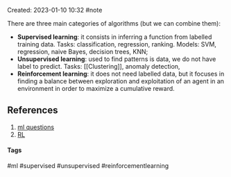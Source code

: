 Created: 2023-01-10 10:32
#note

There are three main categories of algorithms (but we can combine them):
- **Supervised learning**: it consists in inferring a function from labelled training data. Tasks: classification, regression, ranking. Models: SVM, regression, naive Bayes, decision trees, KNN;
- **Unsupervised learning**: used to find patterns is data, we do not have label to predict. Tasks: [[Clustering]], anomaly detection,
- **Reinforcement learning**: it does not need labelled data, but it focuses in finding a balance between exploration and exploitation of an agent in an environment in order to maximize a cumulative reward.

## References
1. [ml questions](https://www.interviewbit.com/machine-learning-interview-questions/)
2. [RL](https://en.wikipedia.org/wiki/Reinforcement_learning)

#### Tags
#ml #supervised #unsupervised #reinforcementlearning